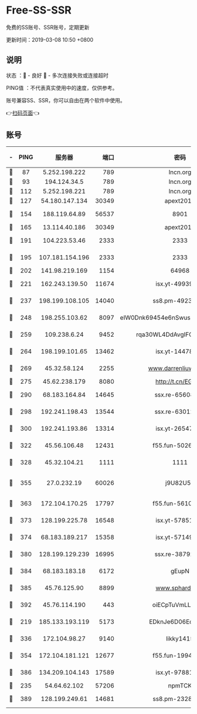 # Free-SS-SSR

免费的SS账号、SSR账号，定期更新

更新时间：2019-03-08 10:50 +0800

## 说明

状态     ：🙂 - 良好 🙁 - 多次连接失败或连接超时

PING值   ：不代表真实使用中的速度，仅供参考。

账号兼容SS、SSR，你可以自由在两个软件中使用。

👉[扫码页面](https://liesauer.github.io/Free-SS-SSR/)👈

## 账号

|-|PING|服务器|端口|密码|加密方式|区域|
|:----:|:----:|:-----:|-----:|:----:|:----:|:----:|
|🙂|87|5.252.198.222|789|lncn.org|rc4|JP|
|🙂|93|194.124.34.5|789|lncn.org|rc4|JP|
|🙂|112|5.252.198.221|789|lncn.org|rc4|JP|
|🙂|127|54.180.147.134|30349|apext2019|chacha20|KR|
|🙂|154|188.119.64.89|56537|8901|aes-256-cfb|RU|
|🙂|165|13.114.40.186|30349|apext2019|chacha20|JP|
|🙂|191|104.223.53.46|2333|2333|aes-256-cfb|US|
|🙂|195|107.181.154.196|2333|2333|aes-256-cfb|US|
|🙂|202|141.98.219.169|1154|64968|chacha20|US|
|🙂|221|162.243.139.50|11674|isx.yt-49939991|aes-256-cfb|US|
|🙂|237|198.199.108.105|14040|ss8.pm-49239037|aes-256-cfb|US|
|🙂|248|198.255.103.62|8097|eIW0Dnk69454e6nSwuspv9DmS201tQ0D|aes-256-cfb|US|
|🙂|259|109.238.6.24|9452|rqa30WL4DdAvgIFG6Fs3znzTa|aes-256-cfb|FR|
|🙂|264|198.199.101.65|13462|isx.yt-14478086|aes-256-cfb|US|
|🙂|269|45.32.58.124|2255|www.darrenliuwei.com|aes-256-cfb|JP|
|🙂|275|45.62.238.179|8080|http://t.cn/EGJIyrl|rc4-md5|CA|
|🙂|290|68.183.164.84|14645|ssx.re-65608232|aes-256-cfb|US|
|🙂|298|192.241.198.43|13544|ssx.re-63012988|aes-256-cfb|US|
|🙂|300|192.241.193.86|13314|isx.yt-26547627|aes-256-cfb|US|
|🙂|322|45.56.106.48|12431|f55.fun-50265389|aes-256-cfb|US|
|🙂|328|45.32.104.21|1111|1111|aes-256-cfb|SG|
|🙂|355|27.0.232.19|60026|j9U82U53|xchacha20-ietf-poly1305|HK|
|🙂|363|172.104.170.25|17797|f55.fun-56102907|aes-256-cfb|SG|
|🙂|373|128.199.225.78|16548|isx.yt-57851820|aes-256-cfb|SG|
|🙂|374|68.183.189.217|15358|isx.yt-57149233|aes-256-cfb|SG|
|🙂|380|128.199.129.239|16995|ssx.re-38792926|aes-256-cfb|SG|
|🙂|384|68.183.183.18|6172|gEupN|aes-256-cfb|SG|
|🙂|385|45.76.125.90|8899|www.sphard.com|aes-256-cfb|AU|
|🙂|392|45.76.114.190|443|oiECpTuVmLLxk4Ts|aes-256-cfb|AU|
|🙂|219|185.133.193.119|5173|EDknJe6D06EoWDaw|aes-256-cfb|US|
|🙂|336|172.104.98.27|9140|likky1415|aes-256-cfb|JP|
|🙂|354|172.104.181.121|12677|f55.fun-19942121|aes-256-cfb|SG|
|🙂|386|134.209.104.143|17589|isx.yt-97881825|aes-256-cfb|SG|
|🙁|235|54.64.62.102|57206|npmTCK|rc4-md5|JP|
|🙁|389|128.199.249.61|14681|ss8.pm-23285637|aes-256-cfb|SG|
